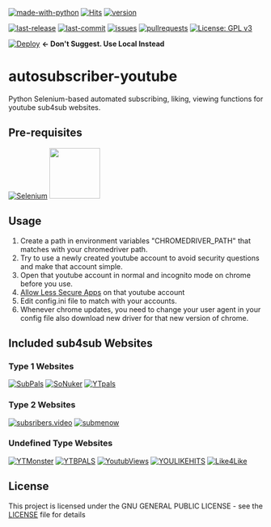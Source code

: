 [![made-with-python](https://img.shields.io/badge/Made%20with-Python-1f425f.svg)](https://www.python.org/)
 [![Hits](https://hits.seeyoufarm.com/api/count/incr/badge.svg?url=https%3A%2F%2Fgithub.com%2Fatalaydenknalbant%2Fautosubscriber-youtube%2F&count_bg=%2379C83D&title_bg=%23555555&icon=&icon_color=%23E7E7E7&title=hits&edge_flat=false)](https://hits.seeyoufarm.com) [![version](https://img.shields.io/github/v/release/atalaydenknalbant/autosubscriber-youtube)](https://github.com/atalaydenknalbant/autosubscriber-youtube/releases/latest)

[![last-release](https://img.shields.io/github/release-date/atalaydenknalbant/autosubscriber-youtube)](https://github.com/atalaydenknalbant/autosubscriber-youtube/releases) [![last-commit](https://img.shields.io/github/last-commit/atalaydenknalbant/autosubscriber-youtube)](https://github.com/atalaydenknalbant/autosubscriber-youtube/graphs/commit-activity) [![issues](https://img.shields.io/github/issues/atalaydenknalbant/autosubscriber-youtube)](https://github.com/atalaydenknalbant/autosubscriber-youtube/issues) [![pullrequests](https://img.shields.io/github/issues-pr/atalaydenknalbant/autosubscriber-youtube)](https://github.com/atalaydenknalbant/autosubscriber-youtube/pulls) [![License: GPL v3](https://img.shields.io/github/license/atalaydenknalbant/autosubscriber-youtube)](https://www.gnu.org/licenses/gpl-3.0) 

[![Deploy](https://www.herokucdn.com/deploy/button.svg)](https://heroku.com/deploy?template=https://github.com/atalaydenknalbant/autosubscriber-youtube) **<- Don't Suggest. Use Local Instead**
# autosubscriber-youtube 
Python Selenium-based automated subscribing, liking, viewing functions for youtube sub4sub websites.

## Pre-requisites
[![Selenium](https://lh3.googleusercontent.com/pw/ACtC-3eLj66WsfcMGU2zDkC8Db2Lu7E4yz1dCuHsgH3xOqgG4mp_JAInpyYvg5IfPMzulOUJuxwMYoEFIY0bnLE2-SpqAxRTyfrGhWIcL7EXSLfx4E5dNu8QGUJk9HbD99kun_jJdqvDBxxfGg7MxdaDFawf=s100-no?authuser=0)](https://pypi.org/project/selenium/) <a href="https://chromedriver.chromium.org/">
<img src="https://i.ibb.co/cyHK2vW/Artboard-1.png" width=100 height=100 >
</a> 


## Usage
1. Create a path in environment variables "CHROMEDRIVER_PATH" that matches with your chromedriver path.
1. Try to use a newly created youtube account to avoid security questions and make that account simple.
1. Open that youtube account in normal and incognito mode on chrome before you use.
1. [Allow Less Secure Apps](https://myaccount.google.com/lesssecureapps) on that youtube account 
1. Edit config.ini file to match with your accounts.
1. Whenever chrome updates, you need to change your user agent in your config file also download new driver for that new version of chrome.

## Included sub4sub Websites
### Type 1 Websites 
[![SubPals](https://i.imgur.com/LDLXnc3.png)](https://www.subpals.com/) [![SoNuker](https://i.imgur.com/6aiqMqU.png)](https://www.sonuker.com/) [![YTpals](https://i.imgur.com/Mshkf4A.png)](https://www.ytpals.com/) 
### Type 2 Websites 
[![subsribers.video](https://i.imgur.com/wkV0Jwr.png)](https://www.subscribers.video/) [![submenow](https://i.imgur.com/mezgkwJ.png)](https://www.submenow.com/)
### Undefined Type Websites 
[![YTMonster](https://i.imgur.com/ft5Gp5Z.png)](https://www.ytmonster.net/r/atalaymro1) [![YTBPALS](https://i.imgur.com/sGJgqfK.png)](https://ytbpals.com/) [![YoutubViews](https://i.imgur.com/FGlNFkd.png)](https://youtubviews.com/) [![YOULIKEHITS](https://i.imgur.com/N47FKmk.png)](http://ylkhts.cc/?id=2445892) [![Like4Like](https://i.imgur.com/CiDYTMI.png)](https://www.like4like.org/) 

## License
This project is licensed under the GNU GENERAL PUBLIC LICENSE - see the [LICENSE](LICENSE) file for details
